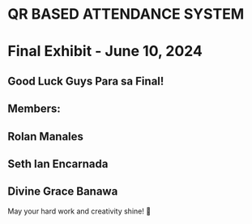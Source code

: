 # QR BASED ATTENDANCE SYSTEM

# Final Exhibit - June 10, 2024

## Good Luck Guys Para sa Final!

## Members:
## Rolan Manales
## Seth Ian Encarnada
## Divine Grace Banawa

May your hard work and creativity shine! 🌟



